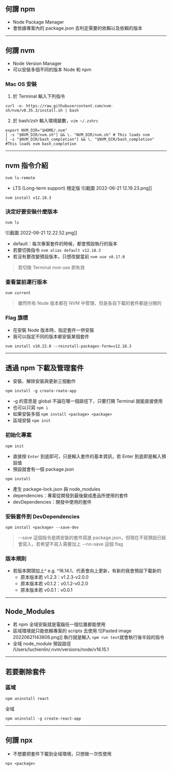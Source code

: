 ## 何謂 npm
* Node Package Manager
* 會依據專案內的 package.json 去判定需要的依賴以及依賴的版本
---
## 何謂 nvm
* Node Version Manager
* 可以安裝多個不同的版本 Node 和 npm
### Mac OS 安裝
1. 於 Terminal 輸入下列指令
```shell=
curl -o- https://raw.githubusercontent.com/nvm-sh/nvm/v0.35.3/install.sh | bash
```
2. 於 bash/zsh 輸入環境變數，`vim ~/.zshrc`
```shell=
export NVM_DIR="$HOME/.nvm"
[ -s "$NVM_DIR/nvm.sh"] && \. "NVM_DIR/nvm.sh" # This loads nvm
[ -s "$NVM_DIR/bash_completion"] && \. "$NVM_DIR/bash_completion" #This loads nvm bash_completion
```
---
## nvm 指令介紹
```shell=
nvm ls-remote
```
* LTS (Long-term support) 穩定版
![[截圖 2022-06-21 12.19.23.png]]
```shell=
nvm install v12.18.3
```
### 決定好要安裝什麼版本
```shell=
nvm ls
```
![[截圖 2022-06-21 12.22.52.png]]
* default：每次專案套件的時候，都會預設執行的版本
* 若要切換指令 `nvm alias default v12.18.3`
* 若沒有要改變預設版本，只想改變當前 `nvm use v8.17.0`
> 若切換 Terminal nvm use 即失效
### 查看當前運行版本
```shell=
nvm current
```
> 雖然所有 Node 版本都在 NVM 中管理，但是各自下載的套件都是分開的
### Flag 旗標
* 在安裝 Node 版本時，指定套件一併安裝
* 我可以指定不同的版本都安裝某個套件
```shell=
nvm install v10.22.0 --reinstall-packages-form=v12.18.3
```
---
## 透過 npm 下載及管理套件
* 安裝、解除安裝與更新三個動作
```shell=
npm install -g create-reate-app
```
* -g 的意思是 global 不論在哪一個路徑下，只要打開 Terminal 就能直接使用
* 也可以只寫 `npm i`
* 如果安裝多個 `npm install <package> <package>`
* 區域安裝 `npm init`
### 初始化專案
```shell=
npm init
```
* 直接按 `Enter` 到底即可，只是輸入套件的基本資訊，若 Enter 到底即是輸入預設值
* 預設就會有一個 package.json
```shell=
npm install
```
* 產生  package-lock.json 與 node_modules
* dependencies：專案從開發到最後變成產品所使用的套件
* devDependencies：開發中使用的套件
### 安裝套件到 DevDependencies
```shell=
npm install <package> --save-dev
```
> --save 這個指令是將安裝的套件寫進 package.json，但現在不寫預設已經會寫入，若希望不寫入需要加上 --no-save 這個 flag
### 版本規則
* 若版本開頭加上^ e.g. ^16.14.1，代表會向上更新，有新的我會預設下載新的
	* 原本版本若 v1.2.3：v1.2.3-v2.0.0
	* 原本版本若 v0.1.2：v0.1.2-v0.2.0
	* 原本版本若 v0.0.1：v0.0.1
---
## Node_Modules
* 若 npm 全域安裝就是電腦任一個位置都能使用
* 區域環境就只能依賴專案的 scripts 去使用
![[Pasted image 20220621143808.png]]
執行就是輸入 `npm run test`就會執行後半段的指令
* 全域 node_module 預設路徑 /Users/luchienlin/.nvm/versions/node/v16.15.1
---
## 若要刪除套件
### 區域
```shell=
npm uninstall react
```
全域
```shell=
npm uninstall -g create-react-app
```
---
## 何謂 npx
* 不想要把套件下載到全域環境，只想做一次性使用
```shell=
npx <package>
```
